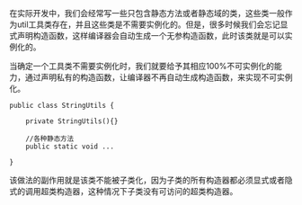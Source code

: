 在实际开发中，我们会经常写一些只包含静态方法或者静态域的类，这些类一般作为util工具类存在，并且这些类是不需要实例化的。但是，很多时候我们会忘记显式声明构造函数，这样编译器会自动生成一个无参构造函数，此时该类就是可以实例化的。

当确定一个工具类不需要实例化时，我们就要给予其相应100%不可实例化的能力，通过声明私有的构造函数，让编译器不再自动生成构造函数，来实现不可实例化。

```
public class StringUtils {
    
    private StringUtils(){}
    
    //各种静态方法
    public static void ...
    
}
```

该做法的副作用就是该类不能被子类化，因为子类的所有构造器都必须显式或者隐式的调用超类构造器，这种情况下子类没有可访问的超类构造器。